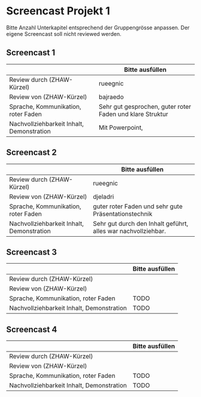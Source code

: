 ﻿# Screencast Projekt 1

Bitte Anzahl Unterkapitel entsprechend der Gruppengrösse anpassen. Der eigene Screencast soll nicht reviewed werden.

## Screencast 1

|       | Bitte ausfüllen |
|-------|-----------------|
| Review durch (ZHAW-Kürzel) | rueegnic |
| Review von (ZHAW-Kürzel) |  bajraedo |
| Sprache, Kommunikation, roter Faden | Sehr gut gesprochen, guter roter Faden und klare Struktur |
| Nachvollziehbarkeit Inhalt, Demonstration | Mit Powerpoint,  |

## Screencast 2

|       | Bitte ausfüllen |
|-------|-----------------|
| Review durch (ZHAW-Kürzel) | rueegnic |
| Review von (ZHAW-Kürzel) |  djeladri |
| Sprache, Kommunikation, roter Faden | guter roter Faden und sehr gute Präsentationstechnik |
| Nachvollziehbarkeit Inhalt, Demonstration | Sehr gut durch den Inhalt geführt, alles war nachvollziehbar. |

## Screencast 3

|       | Bitte ausfüllen |
|-------|-----------------|
| Review durch (ZHAW-Kürzel) |            |
| Review von (ZHAW-Kürzel) |            |
| Sprache, Kommunikation, roter Faden | TODO |
| Nachvollziehbarkeit Inhalt, Demonstration | TODO |

## Screencast 4

|       | Bitte ausfüllen |
|-------|-----------------|
| Review durch (ZHAW-Kürzel) |            |
| Review von (ZHAW-Kürzel) |            |
| Sprache, Kommunikation, roter Faden | TODO |
| Nachvollziehbarkeit Inhalt, Demonstration | TODO |
